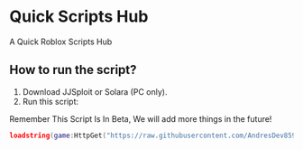 # Quick Scripts Hub

A Quick Roblox Scripts Hub

## How to run the script?

1. Download JJSploit or Solara (PC only).
2. Run this script:

Remember This Script Is In Beta,
We will add more things in the future!

```lua
loadstring(game:HttpGet("https://raw.githubusercontent.com/AndresDev859674/Quick-Scripts-Hub/main/main.lua"))()```
